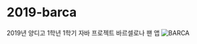 # 2019-barca
2019년 양디고 1학년 1학기 자바 프로젝트 바르셀로나 팬 앱
![BARCA](https://user-images.githubusercontent.com/55534787/100031666-87208100-2e39-11eb-8ec3-952e3f3ca375.png)
